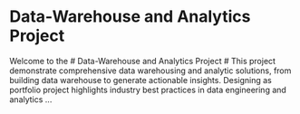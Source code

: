 # Data-Warehouse and Analytics Project
Welcome to the # Data-Warehouse and Analytics Project #
This project demonstrate comprehensive data warehousing and analytic solutions, from building data warehouse to generate actionable insights.
Designing as portfolio project highlights industry best practices in data engineering and analytics
...
